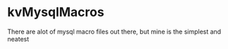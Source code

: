 kvMysqlMacros
=============

There are alot of mysql macro files out there, but mine is the simplest and neatest
